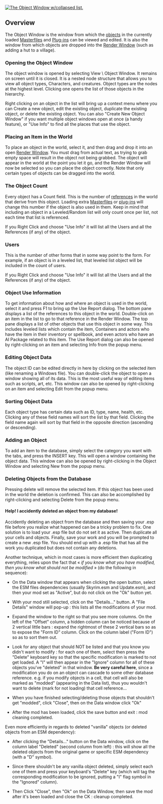 [![The Object Window w/collapsed list.](https://ck.uesp.net/w/images/4/43/Learn_Filter.jpg)](https://ck.uesp.net/wiki/File:Learn_Filter.jpg "The Object Window w/collapsed list.")

## Overview

The Object Window is the window from which the [objects](https://ck.uesp.net/wiki/Object "Object") in the currently loaded [Masterfiles](https://ck.uesp.net/wiki/Masterfile "Masterfile") and [Plug-ins](https://ck.uesp.net/wiki/Plug-in "Plug-in") can be viewed and edited. It is also the window from which objects are dropped into the [Render Window](https://ck.uesp.net/wiki/Render_Window "Render Window") (such as adding a hut to a village).

### Opening the Object Window

The object window is opened by selecting View \\ Object Window. It remains on screen until it is closed. It is a nested node structure that allows you to view all object types, Characters, and creatures. Object types are the nodes at the highest level. Clicking one opens the list of those objects in the hierarchy.

Right clicking on an object in the list will bring up a context menu where you can Create a new object, edit the existing object, duplicate the existing object, or delete the existing object. You can also "Create New Object Window" if you want multiple object windows open at once (a handy feature), or "Use Info" to find all the places that use the object.

### Placing an Item in the World

To place an object in the world, select it, and then drag and drop it into an open [Render Window](https://ck.uesp.net/wiki/Render_Window "Render Window"). You must drag from actual text, as trying to grab empty space will result in the object not being grabbed. The object will appear in the world at the point you let it go, and the Render Window will now be selected so you can place the object correctly. Note that only certain types of objects can be dragged into the world.

### The Object Count

Every object has a Count field. This is the number of [references](https://ck.uesp.net/wiki/References "References") in the world that derive from this object. Loading extra [Masterfiles](https://ck.uesp.net/wiki/Masterfile "Masterfile") or [plug-ins](https://ck.uesp.net/wiki/Plug-in "Plug-in") will change this number if the object is also used in them. Keep in mind that including an object in a Leveled/Random list will only count once per list, not each time that list is referenced.

If you Right Click and choose "Use Info" it will list all the Users and all the References (if any) of the object.

### Users

This is the number of other forms that in some way point to the form. For example, if an object is in a leveled list, that leveled list object will be included in the count of users.

If you Right Click and choose "Use Info" it will list all the Users and all the References (if any) of the object.

### Object Use Information

To get information about how and where an object is used in the world, select it and press F1 to bring up the Use Report dialog. The bottom pane displays a list of the references to this object in the world. Double-click on an item in the list to go to that reference in the Render Window. The top pane displays a list of other objects that use this object in some way. This includes leveled lists which contain the item, Containers and actors who have the item in their inventory or spellbook, and even actors who have an AI Package related to this item. The Use Report dialog can also be opened by right-clicking on an item and selecting Info from the popup menu.

### Editing Object Data

The object ID can be edited directly in here by clicking on the selected item (like renaming a Windows file). You can double-click the object to open a window showing all of its data. This is the most useful way of editing items such as scripts, art, etc. This window can also be opened by right-clicking on an item and selecting Edit from the popup menu.

### Sorting Object Data

Each object type has certain data such as ID, type, name, health, etc. Clicking any of these field names will sort the list by that field. Clicking the field name again will sort by that field in the opposite direction (ascending or descending).

### Adding an Object

To add an item to the database, simply select the category you want with the tabs, and press the INSERT key. This will open a window containing the object data. This window can also be opened by right-clicking in the Object Window and selecting New from the popup menu.

### Deleting Objects from the Database

Pressing delete will remove the selected item. If this object has been used in the world the deletion is confirmed. This can also be accomplished by right-clicking and selecting Delete from the popup menu.

#### Help! I accidently deleted an object from my database!

Accidently deleting an object from the database and then saving your .esp file before you realize what happened can be a tricky problem to fix. One solution is to load your .esp file but do not set it as active. Then duplicate all your cells and objects. Finally, save your work and you will be prompted to create a new .esp file. You should end up with a .esp file that has all the work you duplicated but does not contain any deletions.

Another technique, which in most cases is more efficient then duplicating everything, relies upon the fact that « _if you know what you have modified, then you know what should not be modified_ » (do the following in sequence):

-   On the Data window that appears when clicking the open button, select the ESM files dependencies (usually Skyrim.esm and Update.esm), and then your mod set as "Active", but do not click on the "Ok" button yet.

-   With your mod still selected, click on the "Details..." button. A "File Details" window will pop-up : this lists all the modifications of your mod.

-   Expand the window to the right so that you see more columns. On the left of the "Offset" column, a hidden column can be noticed because of 2 vertical little bars : expand the rightmost of these 2 vertical bars so as to expose the "Form ID" column. Click on the column label ("Form ID") so as to sort them out.

-   Look for any object that should NOT be listed and that you know you didn't want to modify : for each one of them, select then press the "Delete" keyboard key so that the specific modification is marked to not get loaded. A "I" will then appear in the "Ignore" column for all of these objects you've "deleted" in that window. **Be very careful here**, since a modification you do on an object can cascade to some other database reference. e.g. if you modify objects in a cell, that cell will also be marked as "modded" (appearing in the Data list), thus you wouldn't want to delete (mark for not loading) that cell reference...

-   When you have finished selecting/deleting those objects that shouldn't get "modded", click "Close", then on the Data window click "Ok"

-   After the mod has been loaded, click the save button and exit : mod cleaning completed.

Even more efficiently in regards to deleted "vanilla" objects (or deleted objects from an ESM dependency):

-   After clicking the "Details..." button on the Data window, click on the column label "Deleted" (second column from left) : this will show all the deleted objects from the original game or specific ESM dependency (with a "D" symbol).

-   Since there shouldn't be any vanilla object deleted, simply select each one of them and press your keyboard's "Delete" key (which will tag the corresponding modification to be ignored, putting a "I" flag symbol in the "Ignored" column).

-   Then Click "Close", then "Ok" on the Data Window, then save the mod after it's been loaded and close the CK : cleanup completed.